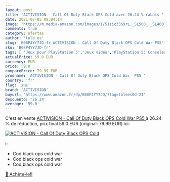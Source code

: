 ```yaml
---
layout: post
title: 'ACTIVISION - Call Of Duty Black OPS Cold avec 26.24 % rabais '
date: 2021-07-05 08:04:14
image: 'https://m.media-amazon.com/images/I/51zic33S9rL._SL500_._SL400_.jpg'
comments: true
category: ofertas
author: 'tole.es'
slug: 'B08P4YY7JD-fr ACTIVISION - Call Of Duty Black OPS Cold War PS5'
sku: 'B08P4YY7JD-fr'
tags: [ 'Jeux pour PlayStation 5','Jeux vidéo','PlayStation 5: Consoles, jeux et accessoires','activision', ]
actualPrice: 59.0 EUR
currency: EUR
price: 59.0
comparePrice: 79.99 EUR
prodname: 'ACTIVISION - Call Of Duty Black OPS Cold War  PS5 '
country: 'fr'
flag: '🇫🇷'
brand: 'ACTIVISION'
buyurl: 'https://www.amazon.fr/dp/B08P4YY7JD/?tag=tolees0d-21'
descuento: '26.24'
average: '59.0'
---
```


C'est en vente [ACTIVISION - Call Of Duty Black OPS Cold War  PS5 ](https://www.amazon.fr/dp/B08P4YY7JD/?tag=tolees0d-21)  à  26.24 % de réduction, prix final  59.0 EUR (original: 79.99 EUR) ici:

[![ACTIVISION - Call Of Duty Black OPS Cold](https://m.media-amazon.com/images/I/51zic33S9rL._SL500_._SL400_.jpg)](https://www.amazon.fr/dp/B08P4YY7JD/?tag=tolees0d-21)

ℹ️:

- Cod black ops cold war
- Cod black ops cold war
- Cod black ops cold war

[🛒 Achète-le!!](https://www.amazon.fr/dp/B08P4YY7JD/?tag=tolees0d-21)
